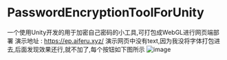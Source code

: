 # PasswordEncryptionToolForUnity
一个使用Unity开发的用于加密自己密码的小工具,可打包成WebGL进行网页端部署
演示地址 : https://ep.aiferu.xyz/
演示网页中没有text,因为我没将字体打包进去,后面发现效果还行,就不加了,每个按钮如下图所示
![image](https://github.com/aiferu/PasswordEncryptionToolForUnity/assets/95275392/990d2c32-d66f-478b-9e1b-e8f353988a4c)


